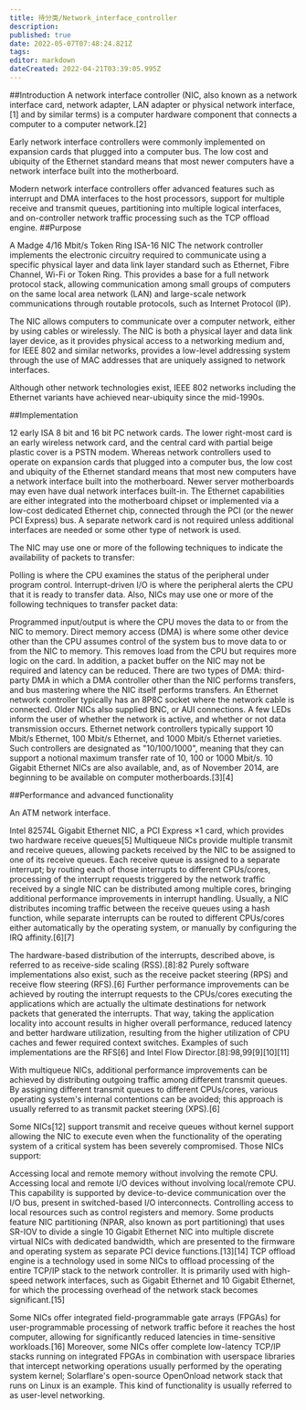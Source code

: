 ```yaml
---
title: 待分类/Network_interface_controller
description: 
published: true
date: 2022-05-07T07:48:24.821Z
tags: 
editor: markdown
dateCreated: 2022-04-21T03:39:05.995Z
---
```


##Introduction
A network interface controller (NIC, also known as a network interface card, network adapter, LAN adapter or physical network interface,[1] and by similar terms) is a computer hardware component that connects a computer to a computer network.[2]

Early network interface controllers were commonly implemented on expansion cards that plugged into a computer bus. The low cost and ubiquity of the Ethernet standard means that most newer computers have a network interface built into the motherboard.

Modern network interface controllers offer advanced features such as interrupt and DMA interfaces to the host processors, support for multiple receive and transmit queues, partitioning into multiple logical interfaces, and on-controller network traffic processing such as the TCP offload engine.
##Purpose

A Madge 4/16 Mbit/s Token Ring ISA-16 NIC
The network controller implements the electronic circuitry required to communicate using a specific physical layer and data link layer standard such as Ethernet, Fibre Channel, Wi-Fi or Token Ring. This provides a base for a full network protocol stack, allowing communication among small groups of computers on the same local area network (LAN) and large-scale network communications through routable protocols, such as Internet Protocol (IP).

The NIC allows computers to communicate over a computer network, either by using cables or wirelessly. The NIC is both a physical layer and data link layer device, as it provides physical access to a networking medium and, for IEEE 802 and similar networks, provides a low-level addressing system through the use of MAC addresses that are uniquely assigned to network interfaces.

Although other network technologies exist, IEEE 802 networks including the Ethernet variants have achieved near-ubiquity since the mid-1990s.

##Implementation

12 early ISA 8 bit and 16 bit PC network cards. The lower right-most card is an early wireless network card, and the central card with partial beige plastic cover is a PSTN modem.
Whereas network controllers used to operate on expansion cards that plugged into a computer bus, the low cost and ubiquity of the Ethernet standard means that most new computers have a network interface built into the motherboard. Newer server motherboards may even have dual network interfaces built-in. The Ethernet capabilities are either integrated into the motherboard chipset or implemented via a low-cost dedicated Ethernet chip, connected through the PCI (or the newer PCI Express) bus. A separate network card is not required unless additional interfaces are needed or some other type of network is used.

The NIC may use one or more of the following techniques to indicate the availability of packets to transfer:

Polling is where the CPU examines the status of the peripheral under program control.
Interrupt-driven I/O is where the peripheral alerts the CPU that it is ready to transfer data.
Also, NICs may use one or more of the following techniques to transfer packet data:

Programmed input/output is where the CPU moves the data to or from the NIC to memory.
Direct memory access (DMA) is where some other device other than the CPU assumes control of the system bus to move data to or from the NIC to memory. This removes load from the CPU but requires more logic on the card. In addition, a packet buffer on the NIC may not be required and latency can be reduced. There are two types of DMA: third-party DMA in which a DMA controller other than the NIC performs transfers, and bus mastering where the NIC itself performs transfers.
An Ethernet network controller typically has an 8P8C socket where the network cable is connected. Older NICs also supplied BNC, or AUI connections. A few LEDs inform the user of whether the network is active, and whether or not data transmission occurs. Ethernet network controllers typically support 10 Mbit/s Ethernet, 100 Mbit/s Ethernet, and 1000 Mbit/s Ethernet varieties. Such controllers are designated as "10/100/1000", meaning that they can support a notional maximum transfer rate of 10, 100 or 1000 Mbit/s. 10 Gigabit Ethernet NICs are also available, and, as of November 2014, are beginning to be available on computer motherboards.[3][4]

##Performance and advanced functionality

An ATM network interface.

Intel 82574L Gigabit Ethernet NIC, a PCI Express ×1 card, which provides two hardware receive queues[5]
Multiqueue NICs provide multiple transmit and receive queues, allowing packets received by the NIC to be assigned to one of its receive queues. Each receive queue is assigned to a separate interrupt; by routing each of those interrupts to different CPUs/cores, processing of the interrupt requests triggered by the network traffic received by a single NIC can be distributed among multiple cores, bringing additional performance improvements in interrupt handling. Usually, a NIC distributes incoming traffic between the receive queues using a hash function, while separate interrupts can be routed to different CPUs/cores either automatically by the operating system, or manually by configuring the IRQ affinity.[6][7]

The hardware-based distribution of the interrupts, described above, is referred to as receive-side scaling (RSS).[8]:82 Purely software implementations also exist, such as the receive packet steering (RPS) and receive flow steering (RFS).[6] Further performance improvements can be achieved by routing the interrupt requests to the CPUs/cores executing the applications which are actually the ultimate destinations for network packets that generated the interrupts. That way, taking the application locality into account results in higher overall performance, reduced latency and better hardware utilization, resulting from the higher utilization of CPU caches and fewer required context switches. Examples of such implementations are the RFS[6] and Intel Flow Director.[8]:98,99[9][10][11]

With multiqueue NICs, additional performance improvements can be achieved by distributing outgoing traffic among different transmit queues. By assigning different transmit queues to different CPUs/cores, various operating system's internal contentions can be avoided; this approach is usually referred to as transmit packet steering (XPS).[6]

Some NICs[12] support transmit and receive queues without kernel support allowing the NIC to execute even when the functionality of the operating system of a critical system has been severely compromised. Those NICs support:

Accessing local and remote memory without involving the remote CPU.
Accessing local and remote I/O devices without involving local/remote CPU. This capability is supported by device-to-device communication over the I/O bus, present in switched-based I/O interconnects.
Controlling access to local resources such as control registers and memory.
Some products feature NIC partitioning (NPAR, also known as port partitioning) that uses SR-IOV to divide a single 10 Gigabit Ethernet NIC into multiple discrete virtual NICs with dedicated bandwidth, which are presented to the firmware and operating system as separate PCI device functions.[13][14] TCP offload engine is a technology used in some NICs to offload processing of the entire TCP/IP stack to the network controller. It is primarily used with high-speed network interfaces, such as Gigabit Ethernet and 10 Gigabit Ethernet, for which the processing overhead of the network stack becomes significant.[15]

Some NICs offer integrated field-programmable gate arrays (FPGAs) for user-programmable processing of network traffic before it reaches the host computer, allowing for significantly reduced latencies in time-sensitive workloads.[16] Moreover, some NICs offer complete low-latency TCP/IP stacks running on integrated FPGAs in combination with userspace libraries that intercept networking operations usually performed by the operating system kernel; Solarflare's open-source OpenOnload network stack that runs on Linux is an example. This kind of functionality is usually referred to as user-level networking.